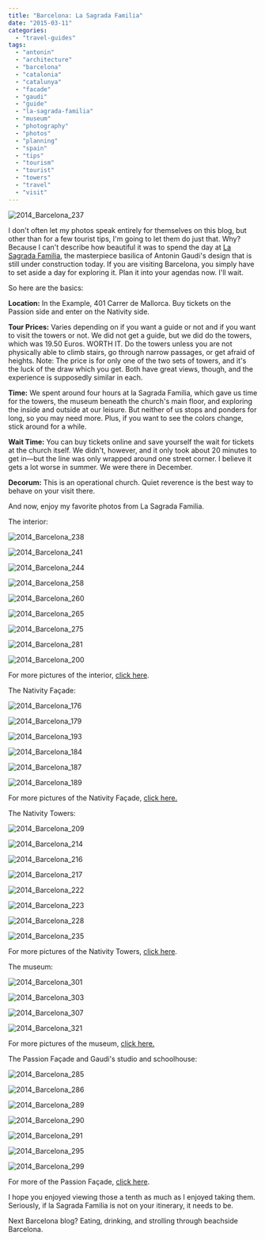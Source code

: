 ```yaml
---
title: "Barcelona: La Sagrada Familia"
date: "2015-03-11"
categories:
  - "travel-guides"
tags:
  - "antonin"
  - "architecture"
  - "barcelona"
  - "catalonia"
  - "catalunya"
  - "facade"
  - "gaudi"
  - "guide"
  - "la-sagrada-familia"
  - "museum"
  - "photography"
  - "photos"
  - "planning"
  - "spain"
  - "tips"
  - "tourism"
  - "tourist"
  - "towers"
  - "travel"
  - "visit"
---
```


![2014_Barcelona_237](http://s3.amazonaws.com/thegourmez-wpmedia/2015/03/2014_Barcelona_237.jpg)

I don't often let my photos speak entirely for themselves on this blog, but other than for a few tourist tips, I'm going to let them do just that. Why? Because I can't describe how beautiful it was to spend the day at [La Sagrada Familia,](http://www.sagradafamilia.cat/sf-eng/) the masterpiece basilica of Antonin Gaudi's design that is still under construction today. If you are visiting Barcelona, you simply have to set aside a day for exploring it. Plan it into your agendas now. I'll wait.

So here are the basics:

**Location:** In the Example, 401 Carrer de Mallorca. Buy tickets on the Passion side and enter on the Nativity side.

**Tour Prices:** Varies depending on if you want a guide or not and if you want to visit the towers or not. We did not get a guide, but we did do the towers, which was 19.50 Euros. WORTH IT. Do the towers unless you are not physically able to climb stairs, go through narrow passages, or get afraid of heights. Note: The price is for only one of the two sets of towers, and it's the luck of the draw which you get. Both have great views, though, and the experience is supposedly similar in each.

**Time:** We spent around four hours at la Sagrada Familia, which gave us time for the towers, the museum beneath the church's main floor, and exploring the inside and outside at our leisure. But neither of us stops and ponders for long, so you may need more. Plus, if you want to see the colors change, stick around for a while.

**Wait Time:** You can buy tickets online and save yourself the wait for tickets at the church itself. We didn't, however, and it only took about 20 minutes to get in—but the line was only wrapped around one street corner. I believe it gets a lot worse in summer. We were there in December.

**Decorum:** This is an operational church. Quiet reverence is the best way to behave on your visit there.

And now, enjoy my favorite photos from La Sagrada Familia.

The interior:

![2014_Barcelona_238](http://s3.amazonaws.com/thegourmez-wpmedia/2015/03/2014_Barcelona_238-500x246.jpg)

![2014_Barcelona_241](http://s3.amazonaws.com/thegourmez-wpmedia/2015/03/2014_Barcelona_241-500x333.jpg)

![2014_Barcelona_244](http://s3.amazonaws.com/thegourmez-wpmedia/2015/03/2014_Barcelona_244-333x500.jpg)

![2014_Barcelona_258](http://s3.amazonaws.com/thegourmez-wpmedia/2015/03/2014_Barcelona_258-500x333.jpg)

![2014_Barcelona_260](http://s3.amazonaws.com/thegourmez-wpmedia/2015/03/2014_Barcelona_260-500x333.jpg)

![2014_Barcelona_265](http://s3.amazonaws.com/thegourmez-wpmedia/2015/03/2014_Barcelona_265-500x333.jpg)

![2014_Barcelona_275](http://s3.amazonaws.com/thegourmez-wpmedia/2015/03/2014_Barcelona_275-333x500.jpg)

![2014_Barcelona_281](http://s3.amazonaws.com/thegourmez-wpmedia/2015/03/2014_Barcelona_281-333x500.jpg)

![2014_Barcelona_200](http://s3.amazonaws.com/thegourmez-wpmedia/2015/03/2014_Barcelona_200-500x333.jpg)

For more pictures of the interior, [click here](https://www.facebook.com/media/set/?set=a.10152608620274607.1073741925.567409606&type=1&l=e02eaefb40).

The Nativity Façade:

![2014_Barcelona_176](http://s3.amazonaws.com/thegourmez-wpmedia/2015/03/2014_Barcelona_176-333x500.jpg)

![2014_Barcelona_179](http://s3.amazonaws.com/thegourmez-wpmedia/2015/03/2014_Barcelona_179-333x500.jpg)

![2014_Barcelona_193](http://s3.amazonaws.com/thegourmez-wpmedia/2015/03/2014_Barcelona_193-500x333.jpg)

![2014_Barcelona_184](http://s3.amazonaws.com/thegourmez-wpmedia/2015/03/2014_Barcelona_184.jpg)

![2014_Barcelona_187](http://s3.amazonaws.com/thegourmez-wpmedia/2015/03/2014_Barcelona_187-500x333.jpg)

![2014_Barcelona_189](http://s3.amazonaws.com/thegourmez-wpmedia/2015/03/2014_Barcelona_189.jpg)

For more pictures of the Nativity Façade, [click here.](https://www.facebook.com/media/set/?set=a.10152608205784607.1073741923.567409606&type=1&l=01897baaee)

The Nativity Towers:

![2014_Barcelona_209](http://s3.amazonaws.com/thegourmez-wpmedia/2015/03/2014_Barcelona_209-333x500.jpg)

![2014_Barcelona_214](http://s3.amazonaws.com/thegourmez-wpmedia/2015/03/2014_Barcelona_214-333x500.jpg)

![2014_Barcelona_216](http://s3.amazonaws.com/thegourmez-wpmedia/2015/03/2014_Barcelona_216-333x500.jpg)

![2014_Barcelona_217](http://s3.amazonaws.com/thegourmez-wpmedia/2015/03/2014_Barcelona_217-333x500.jpg)

![2014_Barcelona_222](http://s3.amazonaws.com/thegourmez-wpmedia/2015/03/2014_Barcelona_222-500x333.jpg)

![2014_Barcelona_223](http://s3.amazonaws.com/thegourmez-wpmedia/2015/03/2014_Barcelona_223-333x500.jpg)

![2014_Barcelona_228](http://s3.amazonaws.com/thegourmez-wpmedia/2015/03/2014_Barcelona_228-500x333.jpg)

![2014_Barcelona_235](http://s3.amazonaws.com/thegourmez-wpmedia/2015/03/2014_Barcelona_235-500x333.jpg)

For more pictures of the Nativity Towers, [click here](https://www.facebook.com/media/set/?set=a.10152608420834607.1073741924.567409606&type=1&l=c22cb015ff).

The museum:

![2014_Barcelona_301](http://s3.amazonaws.com/thegourmez-wpmedia/2015/03/2014_Barcelona_301-333x500.jpg)

![2014_Barcelona_303](http://s3.amazonaws.com/thegourmez-wpmedia/2015/03/2014_Barcelona_303-500x385.jpg)

![2014_Barcelona_307](http://s3.amazonaws.com/thegourmez-wpmedia/2015/03/2014_Barcelona_307-333x500.jpg)

![2014_Barcelona_321](http://s3.amazonaws.com/thegourmez-wpmedia/2015/03/2014_Barcelona_321-500x333.jpg)

For more pictures of the museum, [click here.](https://www.facebook.com/media/set/?set=a.10152612437184607.1073741926.567409606&type=1&l=c6778d34c4)

The Passion Façade and Gaudi's studio and schoolhouse:

![2014_Barcelona_285](http://s3.amazonaws.com/thegourmez-wpmedia/2015/03/2014_Barcelona_285-333x500.jpg)

![2014_Barcelona_286](http://s3.amazonaws.com/thegourmez-wpmedia/2015/03/2014_Barcelona_286-333x500.jpg)

![2014_Barcelona_289](http://s3.amazonaws.com/thegourmez-wpmedia/2015/03/2014_Barcelona_289-440x500.jpg)

![2014_Barcelona_290](http://s3.amazonaws.com/thegourmez-wpmedia/2015/03/2014_Barcelona_290-333x500.jpg)

![2014_Barcelona_291](http://s3.amazonaws.com/thegourmez-wpmedia/2015/03/2014_Barcelona_291-333x500.jpg)

![2014_Barcelona_295](http://s3.amazonaws.com/thegourmez-wpmedia/2015/03/2014_Barcelona_295-500x333.jpg)

![2014_Barcelona_299](http://s3.amazonaws.com/thegourmez-wpmedia/2015/03/2014_Barcelona_299-333x500.jpg)

For more of the Passion Façade, [click here](https://www.facebook.com/media/set/?set=a.10152608205784607.1073741923.567409606&type=1&l=01897baaee).

I hope you enjoyed viewing those a tenth as much as I enjoyed taking them. Seriously, if la Sagrada Familia is not on your itinerary, it needs to be.

Next Barcelona blog? Eating, drinking, and strolling through beachside Barcelona.
